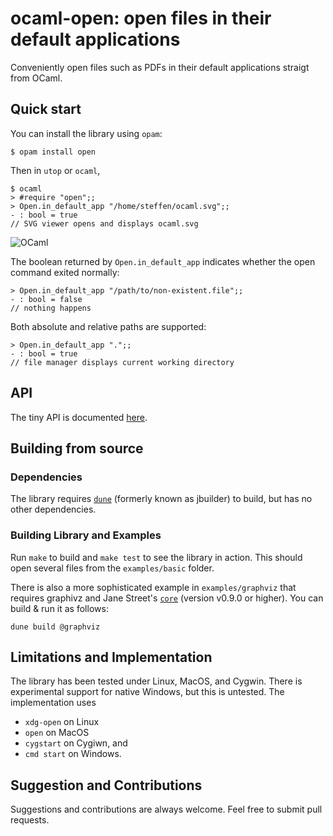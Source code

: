 # ocaml-open: open files in their default applications
Conveniently open files such as PDFs in their default applications straigt from OCaml.

## Quick start
You can install the library using `opam`:
```
$ opam install open
```
Then in `utop` or `ocaml`,
```
$ ocaml
> #require "open";;
> Open.in_default_app "/home/steffen/ocaml.svg";;
- : bool = true
// SVG viewer opens and displays ocaml.svg
```
![OCaml](http://ocaml.org/logo/Colour/SVG/colour-logo.svg)

The boolean returned by `Open.in_default_app` indicates whether the open command exited normally:
```
> Open.in_default_app "/path/to/non-existent.file";;
- : bool = false
// nothing happens
```

Both absolute and relative paths are supported:
```
> Open.in_default_app ".";;
- : bool = true
// file manager displays current working directory
```
## API
The tiny API is documented [here](https://smolkaj.github.io/ocaml-open/).


## Building from source

### Dependencies
The library requires [`dune`](https://github.com/ocaml/dune) (formerly known as jbuilder) to build, but has no other dependencies.

### Building Library and Examples
Run `make` to build and `make test` to see the library in action. This should open several files from the `examples/basic` folder.

There is also a more sophisticated example in `examples/graphviz` that requires graphivz and Jane Street's [`core`](https://opensource.janestreet.com/core/) (version v0.9.0 or higher). You can build & run it as follows:
```
dune build @graphviz
```

## Limitations and Implementation
The library has been tested under Linux, MacOS, and Cygwin. There is experimental support for native Windows, but this is untested.
The implementation uses
* `xdg-open` on Linux
* `open` on MacOS
* `cygstart` on Cygiwn, and
* `cmd start` on Windows.

## Suggestion and Contributions
Suggestions and contributions are always welcome. Feel free to submit pull requests.
